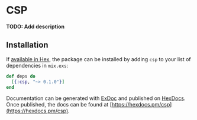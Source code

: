 # CSP

**TODO: Add description**

## Installation

If [available in Hex](https://hex.pm/docs/publish), the package can be installed
by adding `csp` to your list of dependencies in `mix.exs`:

```elixir
def deps do
  [{:csp, "~> 0.1.0"}]
end
```

Documentation can be generated with [ExDoc](https://github.com/elixir-lang/ex_doc)
and published on [HexDocs](https://hexdocs.pm). Once published, the docs can
be found at [https://hexdocs.pm/csp](https://hexdocs.pm/csp).

